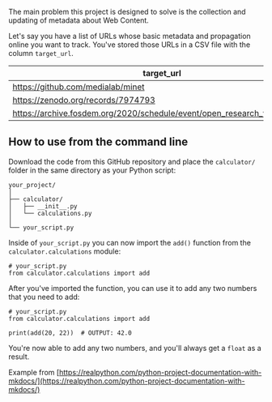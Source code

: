 The main problem this project is designed to solve is the collection and updating of metadata about Web Content.

Let's say you have a list of URLs whose basic metadata and propagation online you want to track. You've stored those URLs in a CSV file with the column `target_url`.

|target_url|
|---|
|https://github.com/medialab/minet|
|https://zenodo.org/records/7974793|
|https://archive.fosdem.org/2020/schedule/event/open_research_web_mining/|


## How to use from the command line

Download the code from this GitHub repository and place
the `calculator/` folder in the same directory as your
Python script:

    your_project/
    │
    ├── calculator/
    │   ├── __init__.py
    │   └── calculations.py
    │
    └── your_script.py

Inside of `your_script.py` you can now import the
`add()` function from the `calculator.calculations`
module:

    # your_script.py
    from calculator.calculations import add

After you've imported the function, you can use it
to add any two numbers that you need to add:

    # your_script.py
    from calculator.calculations import add

    print(add(20, 22))  # OUTPUT: 42.0

You're now able to add any two numbers, and you'll
always get a `float` as a result.

Example from [https://realpython.com/python-project-documentation-with-mkdocs/](https://realpython.com/python-project-documentation-with-mkdocs/)

